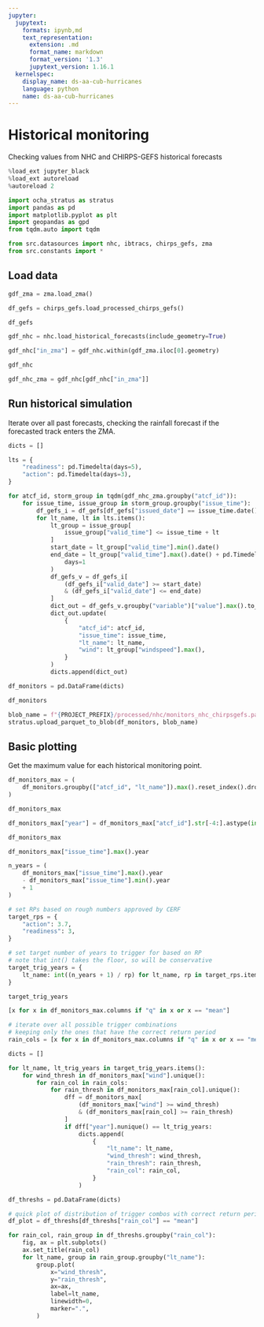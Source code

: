 ```yaml
---
jupyter:
  jupytext:
    formats: ipynb,md
    text_representation:
      extension: .md
      format_name: markdown
      format_version: '1.3'
      jupytext_version: 1.16.1
  kernelspec:
    display_name: ds-aa-cub-hurricanes
    language: python
    name: ds-aa-cub-hurricanes
---
```


# Historical monitoring
<!-- markdownlint-disable MD013 -->
Checking values from NHC and CHIRPS-GEFS historical forecasts

```python
%load_ext jupyter_black
%load_ext autoreload
%autoreload 2
```

```python
import ocha_stratus as stratus
import pandas as pd
import matplotlib.pyplot as plt
import geopandas as gpd
from tqdm.auto import tqdm

from src.datasources import nhc, ibtracs, chirps_gefs, zma
from src.constants import *
```

## Load data

```python
gdf_zma = zma.load_zma()
```

```python
df_gefs = chirps_gefs.load_processed_chirps_gefs()
```

```python
df_gefs
```

```python
gdf_nhc = nhc.load_historical_forecasts(include_geometry=True)
```

```python
gdf_nhc["in_zma"] = gdf_nhc.within(gdf_zma.iloc[0].geometry)
```

```python
gdf_nhc
```

```python
gdf_nhc_zma = gdf_nhc[gdf_nhc["in_zma"]]
```

## Run historical simulation

Iterate over all past forecasts, checking the rainfall forecast if the forecasted track enters the ZMA.

```python
dicts = []

lts = {
    "readiness": pd.Timedelta(days=5),
    "action": pd.Timedelta(days=3),
}

for atcf_id, storm_group in tqdm(gdf_nhc_zma.groupby("atcf_id")):
    for issue_time, issue_group in storm_group.groupby("issue_time"):
        df_gefs_i = df_gefs[df_gefs["issued_date"] == issue_time.date()]
        for lt_name, lt in lts.items():
            lt_group = issue_group[
                issue_group["valid_time"] <= issue_time + lt
            ]
            start_date = lt_group["valid_time"].min().date()
            end_date = lt_group["valid_time"].max().date() + pd.Timedelta(
                days=1
            )
            df_gefs_v = df_gefs_i[
                (df_gefs_i["valid_date"] >= start_date)
                & (df_gefs_i["valid_date"] <= end_date)
            ]
            dict_out = df_gefs_v.groupby("variable")["value"].max().to_dict()
            dict_out.update(
                {
                    "atcf_id": atcf_id,
                    "issue_time": issue_time,
                    "lt_name": lt_name,
                    "wind": lt_group["windspeed"].max(),
                }
            )
            dicts.append(dict_out)
```

```python
df_monitors = pd.DataFrame(dicts)
```

```python
df_monitors
```

```python
blob_name = f"{PROJECT_PREFIX}/processed/nhc/monitors_nhc_chirpsgefs.parquet"
stratus.upload_parquet_to_blob(df_monitors, blob_name)
```

## Basic plotting

Get the maximum value for each historical monitoring point.

```python
df_monitors_max = (
    df_monitors.groupby(["atcf_id", "lt_name"]).max().reset_index().dropna()
)
```

```python
df_monitors_max
```

```python
df_monitors_max["year"] = df_monitors_max["atcf_id"].str[-4:].astype(int)
```

```python
df_monitors_max
```

```python
df_monitors_max["issue_time"].max().year
```

```python
n_years = (
    df_monitors_max["issue_time"].max().year
    - df_monitors_max["issue_time"].min().year
    + 1
)
```

```python
# set RPs based on rough numbers approved by CERF
target_rps = {
    "action": 3.7,
    "readiness": 3,
}
```

```python
# set target number of years to trigger for based on RP
# note that int() takes the floor, so will be conservative
target_trig_years = {
    lt_name: int((n_years + 1) / rp) for lt_name, rp in target_rps.items()
}
```

```python
target_trig_years
```

```python
[x for x in df_monitors_max.columns if "q" in x or x == "mean"]
```

```python
# iterate over all possible trigger combinations
# keeping only the ones that have the correct return period
rain_cols = [x for x in df_monitors_max.columns if "q" in x or x == "mean"]

dicts = []

for lt_name, lt_trig_years in target_trig_years.items():
    for wind_thresh in df_monitors_max["wind"].unique():
        for rain_col in rain_cols:
            for rain_thresh in df_monitors_max[rain_col].unique():
                dff = df_monitors_max[
                    (df_monitors_max["wind"] >= wind_thresh)
                    & (df_monitors_max[rain_col] >= rain_thresh)
                ]
                if dff["year"].nunique() == lt_trig_years:
                    dicts.append(
                        {
                            "lt_name": lt_name,
                            "wind_thresh": wind_thresh,
                            "rain_thresh": rain_thresh,
                            "rain_col": rain_col,
                        }
                    )
```

```python
df_threshs = pd.DataFrame(dicts)
```

```python
# quick plot of distribution of trigger combos with correct return periods
df_plot = df_threshs[df_threshs["rain_col"] == "mean"]

for rain_col, rain_group in df_threshs.groupby("rain_col"):
    fig, ax = plt.subplots()
    ax.set_title(rain_col)
    for lt_name, group in rain_group.groupby("lt_name"):
        group.plot(
            x="wind_thresh",
            y="rain_thresh",
            ax=ax,
            label=lt_name,
            linewidth=0,
            marker=".",
        )
```
